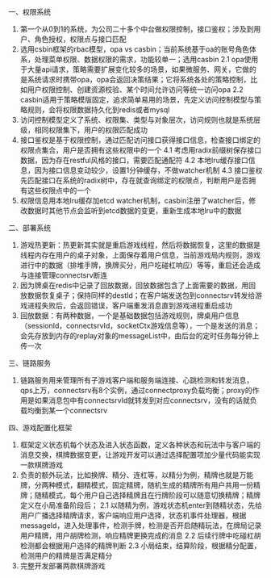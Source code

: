 一、权限系统
1. 第一个从0到1的系统，为公司二十多个中台做权限控制，接口鉴权；涉及到用户、角色授权，权限点与接口匹配
2. 选用csbin框架的rbac模型，opa vs casbin；当前系统基于oa的账号角色体系，处理菜单权限、数据权限的需求，功能较单一；选用casbin
2.1 opa使用于大量api请求，策略需要扩展变化较多的场景，如果微服务、网关，它做的是系统请求时携带opa，opa会返回决策结果；它将系统各处的策略控制，比如用户权限控制、创建资源校验、某个时间允许访问等统一访问opa
2.2 casbin适用于策略模版固定，追求简单易用的场景，先定义访问控制模型与策略规则，会将权限数据持久化到redis或者mysql
3. 访问控制模型定义了系统、权限集、类型与对象层次，访问规则也就是系统层级，相同权限集下，用户的权限匹配成功
4. 接口鉴权是基于权限控制，通过匹配访问接口获得接口信息，检查接口绑定的权限点集合，用户是否拥有这些权限中的一个
4.1 考虑用radix前缀树保存接口数据，因为存在restful风格的接口，需要匹配通配符
4.2 本地lru缓存接口信息，因为接口信息变动较少，设置1分钟缓存，不做watcher机制
4.3 接口鉴权先匹配接口在系统的radix树中，存在就查询绑定的权限点，判断用户是否拥有这些权限点中的一个
5. 权限信息用本地lru缓存加etcd watcher机制，casbin注册了watcher后，修改数据时其他节点会监听到etcd数据的变更，重新生成本地lru中的数据

二、部署系统
1. 游戏热更新：热更新其实就是重启游戏线程，然后将数据恢复，这里的数据是线程内存在用户的桌子对象，上面保存着用户信息，当前游戏局内规则，游戏进行中的数据（排堆手牌，换牌买分，用户吃碰杠响应）等等，重启还会造成与连接管理connectsrv断连
2. 因为牌桌在redis中记录了回放数据，回放数据包含了上面需要的数据，用回放数据恢复桌子；保持同样的destId；在客户端发送包到connectsrv转发给游戏进程失败后，会返回错误，客户端重发消息直到游戏进程重启成功
3. 回放数据：有两种数据，一个是基础数据包括游戏规则，牌桌用户信息（sessionId，connectsrvId，socketCtx游戏信息等），一个是发送的消息；会先存放到内存的replay对象的messageList中，由后台的定时任务每分钟上传一次

三、链路服务
1. 链路服务用来管理所有子游戏客户端和服务端连接、心跳检测和转发消息，qps上万，connectsrv有8个实例，通过connectproxy负载均衡；proxy的作用是如果消息包中有connectsrvId就转发到对应connectsrv，没有的话就负载均衡到某一个connectsrv

四、游戏配置化框架
1. 框架定义状态机每个状态及进入状态函数，定义各种状态和玩法中与客户端的消息交换，棋牌数据变更，让游戏开发可以通过选择配置项加少量代码能实现一款棋牌游戏
2. 负责的额外玩法，比如换牌、精分、连杠等，以精分为例，精牌也就是万能牌，分两种模式，翻精模式，固定精牌，随机生成的精牌所有用户共用一份精牌；随精模式，每个用户自己选择精牌且在行牌阶段可以随意切换精牌；精牌定义在小局准备阶段后；
2.1 以随精为例，游戏状态机enter到随精状态，先给用户广播选择精牌请求，客户端响应用户选择，状态机事件处理器，根据messageId，进入处理事件，检测手牌，检测是否开启随精玩法，在牌局记录用户精牌，用户胡牌检测，响应精牌更换完成的消息
2.2 后续行牌中吃碰杠胡检测都会根据用户选择的精牌判断
2.3 小局结束，结算阶段，根据精分配置，检测用户的精牌是否满足精分
3. 完整开发部署两款棋牌游戏